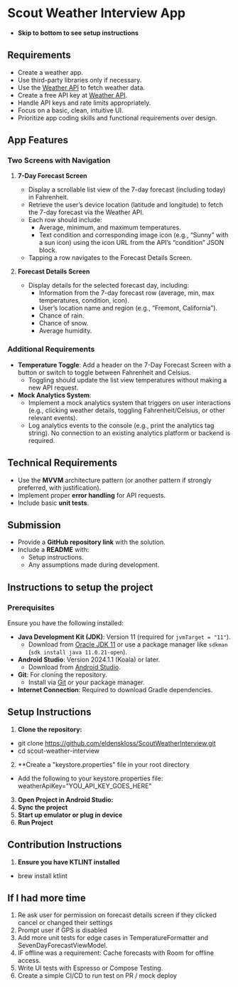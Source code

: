 # Scout Weather Interview App
- **Skip to bottom to see setup instructions**

## Requirements
- Create a weather app.
- Use third-party libraries only if necessary.
- Use the [Weather API](https://www.weatherapi.com) to fetch weather data.
- Create a free API key at [Weather API](https://www.weatherapi.com).
- Handle API keys and rate limits appropriately.
- Focus on a basic, clean, intuitive UI.
- Prioritize app coding skills and functional requirements over design.

## App Features
### Two Screens with Navigation
1. **7-Day Forecast Screen**
    - Display a scrollable list view of the 7-day forecast (including today) in Fahrenheit.
    - Retrieve the user’s device location (latitude and longitude) to fetch the 7-day forecast via the Weather API.
    - Each row should include:
        - Average, minimum, and maximum temperatures.
        - Text condition and corresponding image icon (e.g., “Sunny” with a sun icon) using the icon URL from the API’s “condition” JSON block.
    - Tapping a row navigates to the Forecast Details Screen.

2. **Forecast Details Screen**
    - Display details for the selected forecast day, including:
        - Information from the 7-day forecast row (average, min, max temperatures, condition, icon).
        - User’s location name and region (e.g., “Fremont, California”).
        - Chance of rain.
        - Chance of snow.
        - Average humidity.

### Additional Requirements
- **Temperature Toggle**: Add a header on the 7-Day Forecast Screen with a button or switch to toggle between Fahrenheit and Celsius.
    - Toggling should update the list view temperatures without making a new API request.
- **Mock Analytics System**:
    - Implement a mock analytics system that triggers on user interactions (e.g., clicking weather details, toggling Fahrenheit/Celsius, or other relevant events).
    - Log analytics events to the console (e.g., print the analytics tag string). No connection to an existing analytics platform or backend is required.

## Technical Requirements
- Use the **MVVM** architecture pattern (or another pattern if strongly preferred, with justification).
- Implement proper **error handling** for API requests.
- Include basic **unit tests**.

## Submission
- Provide a **GitHub repository link** with the solution.
- Include a **README** with:
    - Setup instructions.
    - Any assumptions made during development.



## Instructions to setup the project

### Prerequisites
Ensure you have the following installed:

- **Java Development Kit (JDK)**: Version 11 (required for `jvmTarget = "11"`).
    - Download from [Oracle JDK 11](https://www.oracle.com/java/technologies/javase-jdk11-downloads.html) or use a package manager like `sdkman` (`sdk install java 11.0.21-open`).
- **Android Studio**: Version 2024.1.1 (Koala) or later.
    - Download from [Android Studio](https://developer.android.com/studio).
- **Git**: For cloning the repository.
    - Install via [Git](https://git-scm.com/) or your package manager.
- **Internet Connection**: Required to download Gradle dependencies.

## Setup Instructions
1. **Clone the repository:**
- git clone https://github.com/eldenskloss/ScoutWeatherInterview.git
- cd scout-weather-interview
2. **Create a "keystore.properties" file in your root directory
- Add the following to your keystore.properties file: weatherApiKey="YOU_API_KEY_GOES_HERE"
3. **Open Project in Android Studio:**
4. **Sync the project**
5. **Start up emulator or plug in device**
6. **Run Project**

## Contribution Instructions
1. **Ensure you have KTLINT installed**
- brew install ktlint

## If I had more time
1. Re ask user for permission on forecast details screen if they clicked cancel or changed their settings
2. Prompt user if GPS is disabled
3. Add more unit tests for edge cases in TemperatureFormatter and SevenDayForecastViewModel.
4. IF offline was a requirement: Cache forecasts with Room for offline access.
5. Write UI tests with Espresso or Compose Testing.
6. Create a simple CI/CD to run test on PR / mock deploy